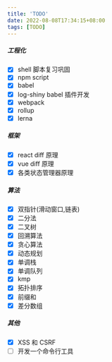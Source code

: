 ```yaml
---
title: 'TODO'
date: 2022-08-08T17:34:15+08:00
tags: [TODO]
---
```


##### 工程化

- [x] shell 脚本复习巩固
- [x] npm script
- [x] babel
- [x] log-shiny babel 插件开发
- [x] webpack
- [X] rollup
- [x] lerna

##### 框架

- [x] react diff 原理
- [x] vue diff 原理
- [x] 各类状态管理器原理

##### 算法

- [x] 双指针(滑动窗口,链表)
- [x] 二分法
- [x] 二叉树
- [x] 回溯算法
- [x] 贪心算法
- [x] 动态规划
- [x] 单调栈
- [x] 单调队列
- [x] kmp
- [x] 拓扑排序
- [x] 前缀和
- [x] 差分数组

##### 其他

- [x] XSS 和 CSRF
- [ ] 开发一个命令行工具
